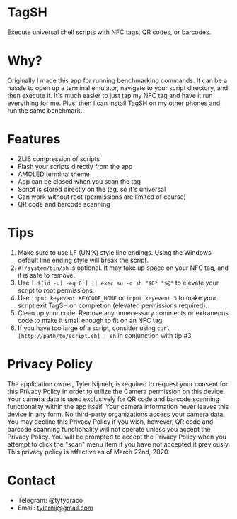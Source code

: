 # TagSH
Execute universal shell scripts with NFC tags, QR codes, or barcodes.

# Why?
Originally I made this app for running benchmarking commands. It can be a hassle to open up a terminal emulator, navigate to your script directory, and then execute it. It's much easier to just tap my NFC tag and have it run everything for me. Plus, then I can install TagSH on my other phones and run the same benchmark.

# Features
- ZLIB compression of scripts
- Flash your scripts directly from the app
- AMOLED terminal theme
- App can be closed when you scan the tag
- Script is stored directly on the tag, so it's universal
- Can work without root (permissions are limited of course)
- QR code and barcode scanning

# Tips
1. Make sure to use LF (UNIX) style line endings. Using the Windows default line ending style will break the script.
2. `#!/system/bin/sh` is optional. It may take up space on your NFC tag, and it is safe to remove.
3. Use `[ $(id -u) -eq 0 ] || exec su -c sh "$0" "$@"` to elevate your script to root permissions.
4. Use `input keyevent KEYCODE_HOME` or `input keyevent 3` to make your script exit TagSH on completion (elevated permissions required).
5. Clean up your code. Remove any unnecessary comments or extraneous code to make it small enough to fit on an NFC tag.
6. If you have too large of a script, consider using `curl [http://path/to/script.sh] | sh` in conjunction with tip #3

# Privacy Policy
The application owner, Tyler Nijmeh, is required to request your consent for this Privacy Policy in order to utilize the Camera permission on this device. Your camera data is used exclusively for QR code and barcode scanning functionality within the app itself. Your camera information never leaves this device in any form. No third-party organizations access your camera data. You may decline this Privacy Policy if you wish, however, QR code and barcode scanning functionality will not operate unless you accept the Privacy Policy. You will be prompted to accept the Privacy Policy when you attempt to click the "scan" menu item if you have not accepted it previously. This privacy policy is effective as of March 22nd, 2020.

# Contact
- Telegram: @tytydraco
- Email: tylernij@gmail.com
